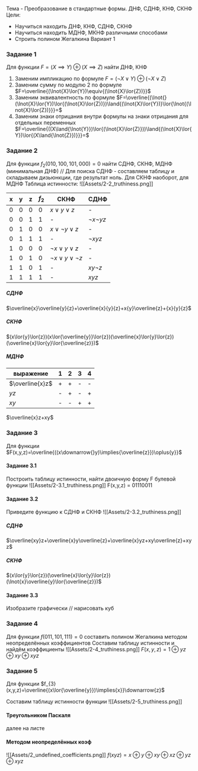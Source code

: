 Тема - Преобразование в стандартные формы. ДНФ, СДНФ, КНФ, СКНФ
Цели:
- Научиться находить ДНФ, КНФ, СДНФ, СКНФ
- Научиться находить МДНФ, МКНФ различными способами
- Строить полином Жегалкина
Вариант 1

### Задание 1
Для функции $F=(X\implies{Y})\oplus{(X\implies{Z})}$ найти ДНФ, КНФ
1. Заменим импликацию по формуле
$F=(\lnot{X}\lor{Y})\oplus{(\lnot{X}\lor{Z})}$
2. Заменим сумму по модулю 2 по формуле
$F=\overline{(\lnot{X}\lor{Y})\equiv{(\lnot{X}\lor{Z})}}$
3. Заменим эквивалентность по формуле
$F=\overline{(\lnot{}(\lnot{X}\lor{Y})\lor{(\lnot{X}\lor{Z})})\land{(\lnot{X}\lor{Y})}\lor{\lnot{(\lnot{X}\lor{Z})}}}=$ 
4. Заменим знаки отрицания внутри формулы на знаки отрицания для отдельных переменных
$F=\overline{((X\land{\lnot{Y}})\lor{(\lnot{X}\lor{Z}}))\land{(\lnot{X}\lor{Y})\lor{(X\land{\lnot{Z}})}}}=$
### Задание 2
Для функции $f_{2}(010,100,101,000)=0$ найти СДНФ, СКНФ, МДНФ (минимальная ДНФ)
// Для поиска СДНФ - составляем таблицу и складываем дизьюнкции, где результат ноль. Для СКНФ наоборот, для МДНФ
Таблица истинности:
![[Assets/2-2_truthiness.png]]

| x | y | z | $f_{2}$ | СКНФ | СДНФ |  
| - | - | - | - | - | - |
| 0 | 0 | 0 | 0 | $x\lor{y}\lor{z}$ | - |
| 0 | 0 | 1 | 1 | - | $\lnot{x}\lnot{y}{z}$ |
| 0 | 1 | 0 | 0 | $x\lor{\lnot{y}}\lor{z}$ | - |
| 0 | 1 | 1 | 1 | - | $\lnot{x}{y}{z}$ |
| 1 | 0 | 0 | 0 | $\lnot{x}\lor{y}\lor{z}$ | - |
| 1 | 0 | 1 | 0 | $\lnot{x}\lor{y}\lor{\lnot{z}}$ | - |
| 1 | 1 | 0 | 1 | - | $x{y}\lnot{z}$ |
| 1 | 1 | 1 | 1 | - | ${x}{y}{z}$ |
##### СДНФ
$\overline{x}\overline{y}{z}+\overline{x}{y}{z}+x{y}\overline{z}+{x}{y}{z}$
##### СКНФ
$(x\lor{y}\lor{z})(x\lor{\overline{y}}\lor{z})(\overline{x}\lor{y}\lor{z})(\overline{x}\lor{y}\lor{\overline{z}})$
##### МДНФ
| выражение | 1 | 2 | 3 | 4 |
| - | - | - | - | - |
|  $\overline{x}z$ | + | + | - | - |
| $yz$ |  - | + | - | + |
| $xy$ | - | - | + | + |
$\overline{x}z+xy$


### Задание 3
Для функции $F(x,y,z)=\overline{((x\downarrow{}y)\implies{\overline{z}})\oplus{y}}$ 
#### Задание 3.1
Построить таблицу истинности, найти двоичную форму F булевой функции
![[Assets/2-3.1_truthiness.png]]
F(x,y,z) = 01110011 
#### Задание 3.2
Приведите функцию к СДНФ и СКНФ
![[Assets/2-3.2_truthiness.png]]
##### СДНФ
$\overline{xy}z+\overline{x}y\overline{z}+\overline{x}yz+xy\overline{z}+xyz$
##### СКНФ
$(x\lor{y}\lor{z})(\overline{x}\lor{y}\lor{z})(\lnot{x}\overline{y}\lor{\overline{z}})$ 
#### Задание 3.3
Изобразите графически
// нарисовать куб
### Задание 4
Для функции $f(011,101,111)=0$ составить полином Жегалкина методом неопределённых коэффициентов
Составим таблицу истинности и найдём коэффициенты
![[Assets/2-4_truthiness.png]]
$F(x,y,z)=1\oplus{}yz\oplus{}xy\oplus{}xyz$
### Задание 5
Для функции $f_{3}(x,y,z)=\overline{(x\lor{\overline{y}})\implies{x}}\downarrow{z}$

Составим таблицу истинности функции
![[Assets/2-5_truthiness.png]]
#### Треугольником Паскаля
далее на листе
#### Методом неопределённых коэф
![[Assets/2_undefined_coefficients.png]]
$f(xyz)=x\oplus{}y\oplus{}xy\oplus{xz}\oplus{yz}\oplus{xyz}$ 
